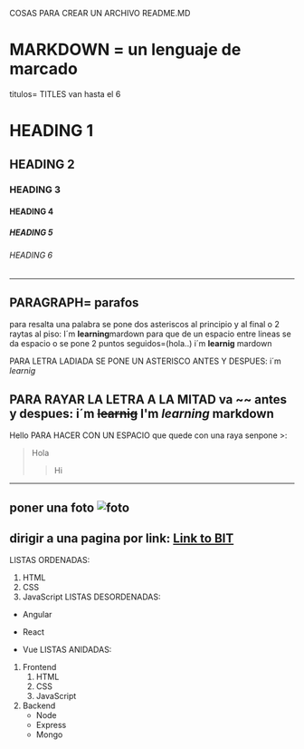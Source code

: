 COSAS PARA CREAR UN ARCHIVO README.MD
# MARKDOWN = un lenguaje de marcado
titulos= TITLES
van hasta el 6 
# HEADING 1
## HEADING 2
### HEADING 3
#### HEADING 4
##### HEADING 5
###### HEADING 6
---
PARAGRAPH= parafos
---
para resalta una palabra se pone  dos asteriscos al principio y al final o 2 raytas al piso:
I´m **learning**mardown
para que de un espacio entre lineas se da espacio o se pone 2 puntos seguidos=(hola..)
i´m __learnig__ mardown

PARA LETRA LADIADA SE PONE UN ASTERISCO ANTES Y DESPUES:
i´m *learnig*

PARA RAYAR LA LETRA A LA MITAD va ~~ antes y despues: 
i´m ~~learnig~~
I'm _learning_ markdown
---

Hello
PARA HACER CON UN ESPACIO  que quede con una raya senpone >:
> Hola
>> Hi
---
poner una foto 
![foto](log.png)
---
dirigir a una pagina por link:
[Link to BIT](https://bitinstitute.co/)
---
LISTAS ORDENADAS:
1. HTML
2. CSS
3. JavaScript
LISTAS DESORDENADAS:
* Angular
- React
+ Vue
LISTAS ANIDADAS:
1. Frontend
    1. HTML
    2. CSS
    3. JavaScript
2. Backend
    - Node
    - Express
    - Mongo